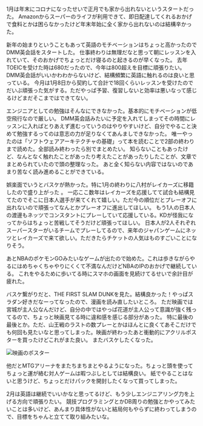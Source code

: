 <script context="module">
    import slum_dunk from '$lib/assets/posts/2023-02-04-january-review/slam_dunk.jpeg';
    const ogImage = new URL('$lib/assets/posts/2023-02-04-january-review/slam_dunk.jpeg', import.meta.url).href;
    export let metadata = {
        title: "1月の振り返り",
        date: "2023-02-04 14:00:00",
        image: ogImage,
        description: "1月は年末にコロナになったせいで正月でも家から出れないというスタートだった。"
    };
</script>

1月は年末にコロナになったせいで正月でも家から出れないというスタートだった。
Amazonからスーパーのライフが利用できて、即日配達してくれるおかげで食料とかは困らなかったけど年末年始に全く家から出れないのは結構辛かった。

新年の始まりということもあって英語のモチベーションはちょっと高かったのでDMM英会話をスタートした。
仕事終わりは無理だなと思って朝にレッスンを入れていて、そのおかげでちょっとだけ寝るのと起きるのが早くなった。
去年TOEICを受けた時は680だったので、今年は800超えを目標に頑張りたい。DMM英会話がいいかわわからないけど、結構頻繁に英語に触れるのは良いと思っている。
今月は1月8日から契約して合計で18回くらいレッスンを受けたのでだいぶ頑張った気がする。ただやっぱ予習、復習しないと効率は悪いなって感じるけどまだそこまではできてない。

エンジニアとしての勉強はそんなにできなかった。基本的にモチベーションが低空飛行なので厳しい。
DMM英会話みたいに予定を入れてしまってその時間にレッスンに入ればとりあえず進むっていうのはやりやすいけど、自分でやること決めて勉強するってのは意志の力が足りなくてあんましできなかった。
唯一やったのは「ソフトウェアアーキテクチャの基礎」って本を読むことで2部の終わりまで読めた。全部読み終わったら別でまとめたい。
知らないこともあったけど、なんとなく触れたことがあったり考えたことがあったりしたことが、文章でまとめられていたので頭の整理なった。
あと全く知らない内容ではないのであまり苦なく読み進めることができている。

娯楽面でいうとバスケが熱かった。特に1月の終わりに八村がレイカーズに移籍したので盛り上がった 。
一応ここ数年はレイカーズを応援してて試合も結構見てたのでそこに日本人選手が来てくれて嬉しい。ただ今の順位だとプレーオフに出れないので頑張ってなんとかプレーオフに進出してほしい。
もう1人の日本人の渡邊もネッツでコンスタントにプレーしていて応援している。KDが怪我になってからはちょっと苦戦してそうだけど頑張ってほしい。
日本人が2人それぞれスーパースターがいるチームでプレーしてるので、来年のジャパンゲームにネッツとレイカーズで来て欲しい。ただきたらチケットの人気はものすごいことになりそう。

あとNBAのポケモンGOみたいなゲームが出たので始めた。これは歩きながらやるにはめちゃくちゃやりにくくて不満なんだけどNBAのIPのおかげで継続している。
これをやるために歩いてる時にスマホの画面を見続けてるせいで余計目が疲れた。

バスケ繋がりだと、THE FIRST SLAM DUNKを見た。結構良かった！やっぱスラダン好きだなーってなったので、漫画を読み直したいところ。
ただ映画では宮城が主人公なんだけど、自分の中ではやっぱ花道が主人公って意識が強く残ってるので、ちょっと映画見てる時に違和感を感じる部分があった。
特に最後の最後とか。ただ、山王戦のラストの数プレーとかはほんとに良くてあそこだけでも何回も見たいなと思ってしまった。映画が終わったあと衝動的にアクリルポスターを買ったけどこれがまた良い。
またバスケしたくなった。
<div class="w-full">
<img alt="映画のポスター" src={slum_dunk} />
</div>

他だとMTGアリーナをまたちまちまとやるようになった。ちょっと頭を使ってちょっと運が絡む対人ゲームは暇つぶしとしては結構良い。
紙でやることはないと思うけど、ちょっとだけパックを開封したくなって買ってしまった。

2月は英語は継続でいいかなと思ってるけど、もう少しエンジニアリング力を上げる方向で頑張りたい。
競技プログラミングとかDB周りの勉強とかやってみたいことは多いけど、あんまり具体性がないと結局何もやらずに終わってしまうので、目標をちゃんと立てて取り組みたいな。